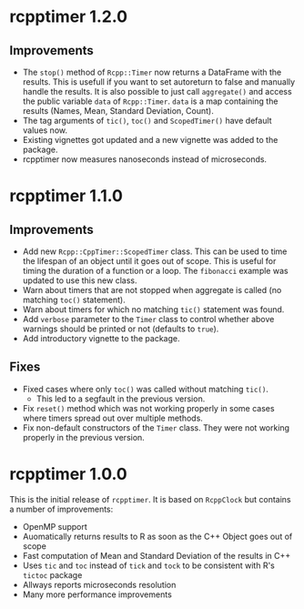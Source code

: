 rcpptimer 1.2.0
==============

## Improvements

* The `stop()` method of `Rcpp::Timer` now returns a DataFrame with the results. This is usefull if you want to set autoreturn to false and manually handle the results. It is also possible to just call `aggregate()` and access the public variable `data` of `Rcpp::Timer`. `data` is a map containing the results (Names, Mean, Standard Deviation, Count). 
* The tag arguments of `tic()`, `toc()` and `ScopedTimer()` have default values now.
* Existing vignettes got updated and a new vignette was added to the package.
* rcpptimer now measures nanoseconds instead of microseconds.

rcpptimer 1.1.0
==============

## Improvements

* Add new `Rcpp::CppTimer::ScopedTimer` class. This can be used to time the lifespan of an object until it goes out of scope. This is useful for timing the duration of a function or a loop. The `fibonacci` example was updated to use this new class.
* Warn about timers that are not stopped when aggregate is called (no matching `toc()` statement).
* Warn about timers for which no matching `tic()` statement was found.
* Add `verbose` parameter to the `Timer` class to control whether above warnings should be printed or not (defaults to `true`).
* Add introductory vignette to the package.

## Fixes

* Fixed cases where only `toc()` was called without matching `tic()`.
  * This led to a segfault in the previous version. 
* Fix `reset()` method which was not working properly in some cases where timers spread out over multiple methods.
* Fix non-default constructors of the `Timer` class. They were not working properly in the previous version.

rcpptimer 1.0.0
==============

This is the initial release of `rcpptimer`. It is based on `RcppClock` but contains a number of improvements:

* OpenMP support
* Auomatically returns results to R as soon as the C++ Object goes out of scope
* Fast computation of Mean and Standard Deviation of the results in C++
* Uses `tic` and `toc` instead of `tick` and `tock` to be consistent with R's `tictoc` package
* Allways reports microseconds resolution
* Many more performance improvements
